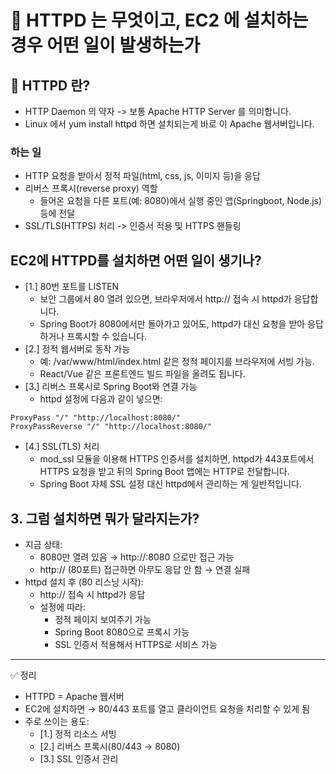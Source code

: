 # 🚀 HTTPD 는 무엇이고, EC2 에 설치하는 경우 어떤 일이 발생하는가

## 🤔 HTTPD 란?

- HTTP Daemon 의 약자 -> 보통 Apache HTTP Server 를 의미합니다.
- Linux 에서 yum install httpd 하면 설치되는게 바로 이 Apache 웹서버입니다.

### 하는 일

- HTTP 요청을 받아서 정적 파일(html, css, js, 이미지 등)을 응답
- 리버스 프록시(reverse proxy) 역할
  - 들어온 요청을 다른 포트(예: 8080)에서 실행 중인 앱(Springboot, Node.js) 등에 전달
- SSL/TLS(HTTPS) 처리 -> 인증서 적용 및 HTTPS 핸들링

## EC2에 HTTPD를 설치하면 어떤 일이 생기나?

- [1.] 80번 포트를 LISTEN
  - 보안 그룹에서 80 열려 있으면, 브라우저에서 http://<EC2-IP> 접속 시 httpd가 응답합니다.
  - Spring Boot가 8080에서만 돌아가고 있어도, httpd가 대신 요청을 받아 응답하거나 프록시할
    수 있습니다.
- [2.] 정적 웹서버로 동작 가능
  - 예: /var/www/html/index.html 같은 정적 페이지를 브라우저에 서빙 가능.
  - React/Vue 같은 프론트엔드 빌드 파일을 올려도 됩니다.
- [3.] 리버스 프록시로 Spring Boot와 연결 가능
  - httpd 설정에 다음과 같이 넣으면:

```shell
ProxyPass "/" "http://localhost:8080/"
ProxyPassReverse "/" "http://localhost:8080/"
```

- [4.] SSL(TLS) 처리
  - mod_ssl 모듈을 이용해 HTTPS 인증서를 설치하면, httpd가 443포트에서 HTTPS 요청을 받고
    뒤의 Spring Boot 앱에는 HTTP로 전달합니다.
  - Spring Boot 자체 SSL 설정 대신 httpd에서 관리하는 게 일반적입니다.

## 3. 그럼 설치하면 뭐가 달라지는가?

- 지금 상태:
  - 8080만 열려 있음 → http://<EC2-IP>:8080 으로만 접근 가능
  - http://<EC2-IP> (80포트) 접근하면 아무도 응답 안 함 → 연결 실패
- httpd 설치 후 (80 리스닝 시작):
  - http://<EC2-IP> 접속 시 httpd가 응답
  - 설정에 따라:
    - 정적 페이지 보여주기 가능
    - Spring Boot 8080으로 프록시 가능
    - SSL 인증서 적용해서 HTTPS로 서비스 가능

---

✅ 정리

- HTTPD = Apache 웹서버
- EC2에 설치하면 → 80/443 포트를 열고 클라이언트 요청을 처리할 수 있게 됨
- 주로 쓰이는 용도:
  - [1.] 정적 리소스 서빙
  - [2.] 리버스 프록시(80/443 → 8080)
  - [3.] SSL 인증서 관리
